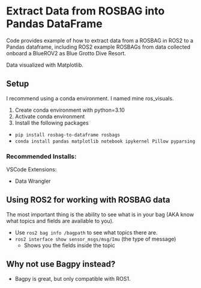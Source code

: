 # Extract Data from ROSBAG into Pandas DataFrame
Code provides example of how to extract data from a ROSBAG in ROS2 to a Pandas dataframe, including ROS2 example ROSBAGs from data collected onboard a BlueROV2 as Blue Grotto Dive Resort.

Data visualized with Matplotlib.

## Setup
I recommend using a conda environment. I named mine ros_visuals.
1) Create conda environment with python=3.10
2) Activate conda environment
3) Install the following packages
- ``pip install rosbag-to-dataframe rosbags``
- ``conda install pandas matplotlib notebook ipykernel Pillow pyparsing``

### Recommended Installs:
VSCode Extensions:
- Data Wrangler

## Using ROS2 for working with ROSBAG data
The most important thing is the ability to see what is in your bag (AKA know what topics and fields are available to you).
- Use ```ros2 bag info /bagpath``` to see what topics there are.
- ```ros2 interface show sensor_msgs/msg/Imu``` (the type of message)
    - Shows you the fields inside the topic


## Why not use Bagpy instead?
- Bagpy is great, but only compatible with ROS1.